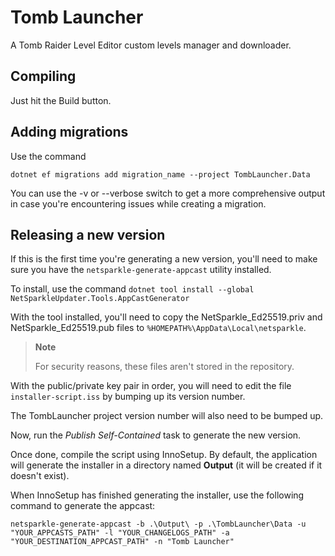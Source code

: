 ﻿# Tomb Launcher
A Tomb Raider Level Editor custom levels manager and downloader.

## Compiling
Just hit the Build button.

## Adding migrations
Use the command

`dotnet ef migrations add migration_name --project TombLauncher.Data`

You can use the -v or --verbose switch to get a more comprehensive output in case you're encountering issues while 
creating a migration.

## Releasing a new version
If this is the first time you're generating a new version, you'll need to make sure you have the `netsparkle-generate-appcast` utility installed.

To install, use the command `dotnet tool install --global NetSparkleUpdater.Tools.AppCastGenerator`

With the tool installed, you'll need to copy the NetSparkle_Ed25519.priv and NetSparkle_Ed25519.pub files to `%HOMEPATH%\AppData\Local\netsparkle`.

> **Note**
> 
> For security reasons, these files aren't stored in the repository.

With the public/private key pair in order, you will need to edit the file `installer-script.iss` by bumping up its version number.

The TombLauncher project version number will also need to be bumped up.

Now, run the _Publish Self-Contained_ task to generate the new version.

Once done, compile the script using InnoSetup. By default, the application will generate the installer in a
directory named **Output** (it will be created if it doesn't exist).

When InnoSetup has finished generating the installer, use the following command to generate the appcast:

`netsparkle-generate-appcast -b .\Output\ -p .\TombLauncher\Data -u "YOUR_APPCASTS_PATH" -l "YOUR_CHANGELOGS_PATH" -a "YOUR_DESTINATION_APPCAST_PATH" -n "Tomb Launcher"`